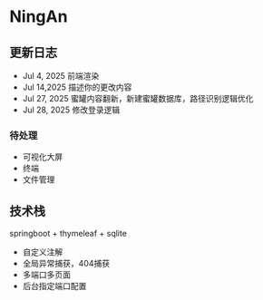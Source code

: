 # NingAn


## 更新日志
* Jul 4, 2025 前端渲染
* Jul 14,2025 描述你的更改内容
* Jul 27, 2025 蜜罐内容翻新，新建蜜罐数据库，路径识别逻辑优化
* Jul 28, 2025 修改登录逻辑


### 待处理

* 可视化大屏
* 终端
* 文件管理


## 技术栈

springboot + thymeleaf + sqlite

* 自定义注解
* 全局异常捕获，404捕获
* 多端口多页面
* 后台指定端口配置